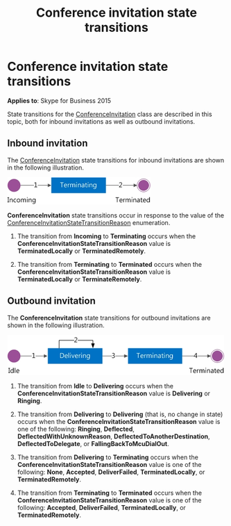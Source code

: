 ﻿---
title: Conference invitation state transitions
TOCTitle: Conference invitation state transitions
ms:assetid: fbab93a0-9137-41af-9f42-4e84d083eb24
ms:mtpsurl: https://msdn.microsoft.com/en-us/library/Dn466001(v=office.16)
ms:contentKeyID: 65239943
ms.date: 07/27/2015
mtps_version: v=office.16
---

# Conference invitation state transitions


**Applies to**: Skype for Business 2015

State transitions for the [ConferenceInvitation](https://msdn.microsoft.com/en-us/library/hh349823\(v=office.16\)) class are described in this topic, both for inbound invitations as well as outbound invitations.

## Inbound invitation

The [ConferenceInvitation](https://msdn.microsoft.com/en-us/library/hh349823\(v=office.16\)) state transitions for inbound invitations are shown in the following illustration.

![ConferenceInvitation - Inbound](images/Dn466001.StateMach_ConfInvitation_Inbound(Office.16).jpg "ConferenceInvitation - Inbound")

**ConferenceInvitation** state transitions occur in response to the value of the [ConferenceInvitationStateTransitionReason](https://msdn.microsoft.com/en-us/library/hh384299\(v=office.16\)) enumeration.

1.  The transition from **Incoming** to **Terminating** occurs when the **ConferenceInvitationStateTransitionReason** value is **TerminatedLocally** or **TerminatedRemotely**.

2.  The transition from **Terminating** to **Terminated** occurs when the **ConferenceInvitationStateTransitionReason** value is **TerminatedLocally** or **TerminateRemotely**.

## Outbound invitation

The **ConferenceInvitation** state transitions for outbound invitations are shown in the following illustration.

![ConferenceInvitation - Outbound](images/Dn466001.StateMach_ConfInvitation_Outbound(Office.16).jpg "ConferenceInvitation - Outbound")

1.  The transition from **Idle** to **Delivering** occurs when the **ConferenceInvitationStateTransitionReason** value is **Delivering** or **Ringing**.

2.  The transition from **Delivering** to **Delivering** (that is, no change in state) occurs when the **ConferenceInvitationStateTransitionReason** value is one of the following: **Ringing**, **Deflected**, **DeflectedWithUnknownReason**, **DeflectedToAnotherDestination**, **DeflectedToDelegate**, or **FallingBackToMcuDialOut**.

3.  The transition from **Delivering** to **Terminating** occurs when the **ConferenceInvitationStateTransitionReason** value is one of the following: **None**, **Accepted**, **DeliverFailed**, **TerminatedLocally**, or **TerminatedRemotely**.

4.  The transition from **Terminating** to **Terminated** occurs when the **ConferenceInvitationStateTransitionReason** value is one of the following: **Accepted**, **DeliverFailed**, **TerminatedLocally**, or **TerminatedRemotely**.


